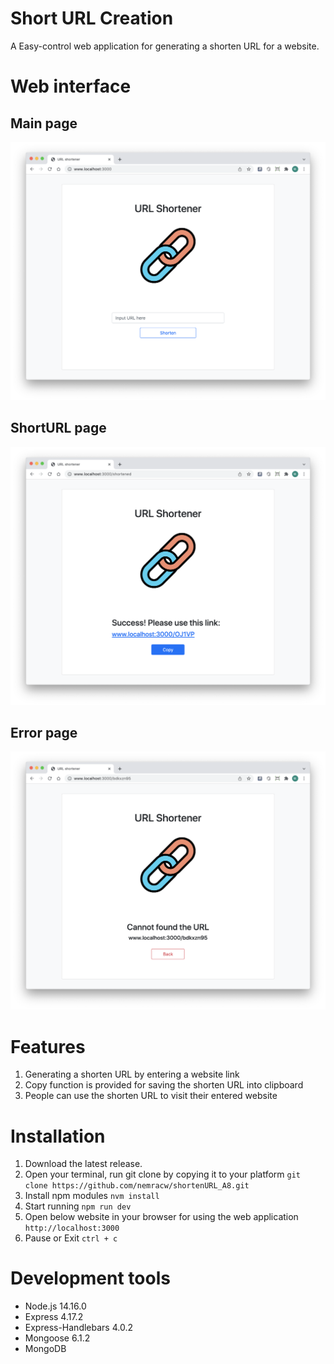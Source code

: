 # Short URL Creation
A Easy-control web application for generating a shorten URL for a website.

# Web interface
## Main page
![main](https://github.com/nemracw/shortenURL_A8/blob/main/public/image/mainPage.png)

## ShortURL page
![shortURL](https://github.com/nemracw/shortenURL_A8/blob/main/public/image/successPage.png)

## Error page
![Error](https://github.com/nemracw/shortenURL_A8/blob/main/public/image/errorPage.png)

# Features
1. Generating a shorten URL by entering a website link
2. Copy function is provided for saving the shorten URL into clipboard
3. People can use the shorten URL to visit their entered website

# Installation
1. Download the latest release.
2. Open your terminal, run git clone by copying it to your platform
```git clone https://github.com/nemracw/shortenURL_A8.git```
3. Install npm modules
```nvm install```
4. Start running
```npm run dev```
5. Open below website in your browser for using the web application
``` http://localhost:3000```
6. Pause or Exit
```ctrl + c```

# Development tools
* Node.js 14.16.0
* Express 4.17.2
* Express-Handlebars 4.0.2
* Mongoose 6.1.2
* MongoDB
